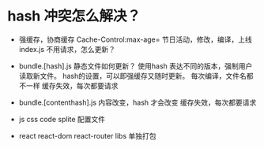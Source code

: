 # hash 冲突怎么解决？

- 强缓存，协商缓存
    Cache-Control:max-age=
    节日活动，修改，编译，上线
    index.js 
    不用请求，怎么更新？

- bundle.[hash].js
 静态文件如何更新？
 使用hash 表达不同的版本，强制用户读取新文件。
 hash的设置，可以即强缓存又随时更新。
    每次编译，文件名都不一样
    缓存失效，每次都要请求
- bundle.[contenthash].js
    内容改变，hash 才会改变
    缓存失效，每次都要请求

- js css code splite
配置文件
- react react-dom react-router libs 单独打包